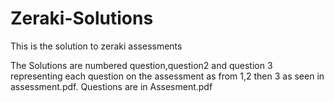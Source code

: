 # Zeraki-Solutions
This is the solution to zeraki assessments



The Solutions are numbered question,question2 and question 3 representing each question on the assessment as from 1,2 then 3 as seen in assessment.pdf.
Questions are in Assesment.pdf
